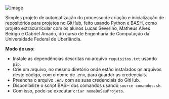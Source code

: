 ![image](https://user-images.githubusercontent.com/93090939/166172671-95c8529b-f38f-4f24-a84d-fe4a2ca87b24.png)


Simples projeto de automatização do processo de criação e inicialização de repositórios para projetos no GitHub, feito usando Python e BASH, como projeto extracurricular com os alunos Lucas Severino, Matheus Alves Beirigo e Gabriel Amado, do curso de Engenharia de Computação da Universidade Federal de Uberlândia. 

**Modo de uso**:
- Instale as dependências descritas no arquivo `requisitos.txt` usando `pip`.
- Crie um arquivo, no mesmo diretório onde estão instalados os arquivos deste código, com o nome de .env, para guardar as credenciais.
- Preencha o arquivo `.env` com as suas credenciais do GitHub.
- Disponibilize o script BASH dos comandos usando `source comandos.sh`. 
- Com isso, pode-se executar `criar nomeDoSeuProjeto`.
